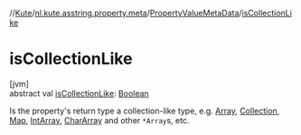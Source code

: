 //[Kute](../../../index.md)/[nl.kute.asstring.property.meta](../index.md)/[PropertyValueMetaData](index.md)/[isCollectionLike](is-collection-like.md)

# isCollectionLike

[jvm]\
abstract val [isCollectionLike](is-collection-like.md): [Boolean](https://kotlinlang.org/api/latest/jvm/stdlib/kotlin/-boolean/index.html)

Is the property's return type a collection-like type, e.g. [Array](https://kotlinlang.org/api/latest/jvm/stdlib/kotlin/-array/index.html), [Collection](https://kotlinlang.org/api/latest/jvm/stdlib/kotlin.collections/-collection/index.html), [Map](https://kotlinlang.org/api/latest/jvm/stdlib/kotlin.collections/-map/index.html), [IntArray](https://kotlinlang.org/api/latest/jvm/stdlib/kotlin/-int-array/index.html), [CharArray](https://kotlinlang.org/api/latest/jvm/stdlib/kotlin/-char-array/index.html) and other `*Array`s, etc.
